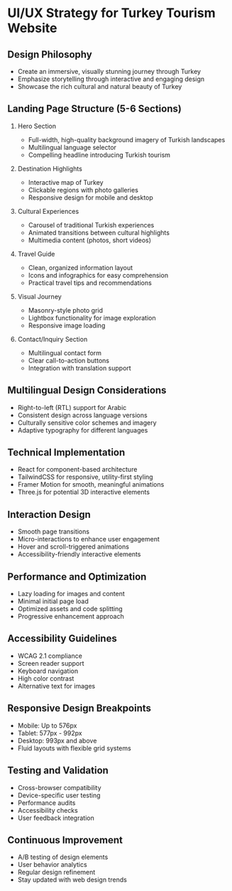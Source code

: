# UI/UX Strategy for Turkey Tourism Website

## Design Philosophy
- Create an immersive, visually stunning journey through Turkey
- Emphasize storytelling through interactive and engaging design
- Showcase the rich cultural and natural beauty of Turkey

## Landing Page Structure (5-6 Sections)
1. Hero Section
   - Full-width, high-quality background imagery of Turkish landscapes
   - Multilingual language selector
   - Compelling headline introducing Turkish tourism

2. Destination Highlights
   - Interactive map of Turkey
   - Clickable regions with photo galleries
   - Responsive design for mobile and desktop

3. Cultural Experiences
   - Carousel of traditional Turkish experiences
   - Animated transitions between cultural highlights
   - Multimedia content (photos, short videos)

4. Travel Guide
   - Clean, organized information layout
   - Icons and infographics for easy comprehension
   - Practical travel tips and recommendations

5. Visual Journey
   - Masonry-style photo grid
   - Lightbox functionality for image exploration
   - Responsive image loading

6. Contact/Inquiry Section
   - Multilingual contact form
   - Clear call-to-action buttons
   - Integration with translation support

## Multilingual Design Considerations
- Right-to-left (RTL) support for Arabic
- Consistent design across language versions
- Culturally sensitive color schemes and imagery
- Adaptive typography for different languages

## Technical Implementation
- React for component-based architecture
- TailwindCSS for responsive, utility-first styling
- Framer Motion for smooth, meaningful animations
- Three.js for potential 3D interactive elements

## Interaction Design
- Smooth page transitions
- Micro-interactions to enhance user engagement
- Hover and scroll-triggered animations
- Accessibility-friendly interactive elements

## Performance and Optimization
- Lazy loading for images and content
- Minimal initial page load
- Optimized assets and code splitting
- Progressive enhancement approach

## Accessibility Guidelines
- WCAG 2.1 compliance
- Screen reader support
- Keyboard navigation
- High color contrast
- Alternative text for images

## Responsive Design Breakpoints
- Mobile: Up to 576px
- Tablet: 577px - 992px
- Desktop: 993px and above
- Fluid layouts with flexible grid systems

## Testing and Validation
- Cross-browser compatibility
- Device-specific user testing
- Performance audits
- Accessibility checks
- User feedback integration

## Continuous Improvement
- A/B testing of design elements
- User behavior analytics
- Regular design refinement
- Stay updated with web design trends
